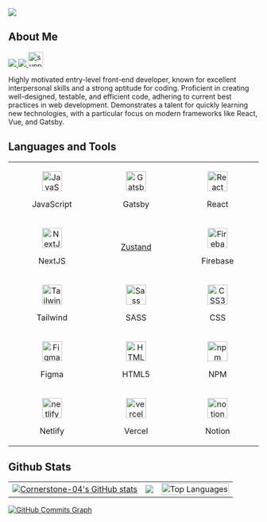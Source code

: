 <img src="https://komarev.com/ghpvc/?username=Cornerstone-04&style=flat-square&color=15202b">

## About Me

<!-- twitter && linkedin && coffee-->
<p align="left">
  <a href="https://www.twitter.com/4th_ephraim" target="_blank" rel="noreferrer">
    <img src="https://img.shields.io/twitter/follow/4th_ephraim?color=15202b&style=social">
  </a>
  <a href="https://www.linkedin.com/in/cornerstone-ephraim">
    <img src="https://img.shields.io/badge/LinkedIn-0077B5?style=for-the-badge&logo=linkedin&logoColor=white">
  </a>
  <a href="https://www.buymeacoffee.com/the_cornerstone"><img src="https://cdn.buymeacoffee.com/buttons/v2/default-yellow.png" height="30" alt="support me by buying me a coffee" /> <a/>
</p>

<!-- introduction -->

Highly motivated entry-level front-end developer, known for excellent interpersonal skills and a strong aptitude for coding. Proficient in creating well-designed, testable, and efficient code, adhering to current best practices in web development. Demonstrates a talent for quickly learning new technologies, with a particular focus on modern frameworks like React, Vue, and Gatsby.

<!-- languages && tools -->

## Languages and Tools

<table>
  <tr>
    <td width="333px">
      <p align="center">
        <a href="https://developer.mozilla.org/en-US/docs/Web/JavaScript" target="_blank" rel="noreferrer">
          <img src="https://raw.githubusercontent.com/danielcranney/readme-generator/main/public/icons/skills/javascript-colored.svg" width="40" height="40" alt="JavaScript" />
        </a>
        <p align="center">JavaScript</p>
      </p>
    </td>
    <td width="333px">
      <p align="center">
        <a href="https://www.gatsbyjs.com/" target="_blank" rel="noreferrer"><img src="https://raw.githubusercontent.com/danielcranney/readme-generator/main/public/icons/skills/gatsby-colored.svg" width="40" height="40" alt="Gatsby" /></a>
        <p align="center">Gatsby</p>
      </p>
    </td>
    <td width="333px">
    <p align="center">
        <a href="https://reactjs.org/" target="_blank" rel="noreferrer">
          <img src="https://raw.githubusercontent.com/danielcranney/readme-generator/main/public/icons/skills/react-colored.svg" width="40" height="40" alt="React" />
        </a>
        <p align="center">React</p>
      </p>
     </td>
  </tr>
  <tr>
    <td width="333px">
      <p align="center">
        <a href="https://nextjs.org/" target="_blank" rel="noreferrer"><img src="https://raw.githubusercontent.com/danielcranney/readme-generator/main/public/icons/skills/nextjs-colored.svg" width="40" height="40" alt="NextJS" /></a>
        <p align="center">NextJS</p>
      </p>
    </td>
 <td width="333px">
      <p align="center">
        <a href="https://docs.pmnd.rs/zustand/getting-started/introduction" target="_blank" rel="noreferrer">
<!--           <img src="https://raw.githubusercontent.com/danielcranney/readme-generator/main/public/icons/skills/zustand-colored.svg" width="40" height="40" alt="Zustand" /> -->
        <p align="center">Zustand</p>
        </a>
      </p>
    </td> 
    <td width="333px">
      <p align="center">
          <a href="https://firebase.google.com/" target="_blank" rel="noreferrer">
          <img src="https://raw.githubusercontent.com/danielcranney/readme-generator/main/public/icons/skills/firebase-colored.svg" width="40" height="40" alt="Firebase" />
          </a>
        <p align="center">Firebase</p>
      </p>
    </td>
  </tr>

  <tr>
    <td width="333px">
      <p align="center">
        <a href="https://tailwindcss.com/" target="_blank" rel="noreferrer">
          <img src="https://raw.githubusercontent.com/danielcranney/readme-generator/main/public/icons/skills/tailwindcss-colored.svg" width="40" height="40" alt="TailwindCSS" />
        </a>
        <p align="center">Tailwind</p>
      </p>
    </td>
   <td width="333px">
      <p align="center">
        <a href="https://sass-lang.com/" target="_blank" rel="noreferrer">
          <img src="https://raw.githubusercontent.com/danielcranney/readme-generator/main/public/icons/skills/sass-colored.svg" width="40" height="40" alt="Sass" />
      </a>
        <p align="center">SASS</p>
      </p>
    </td>
    <td width="333px">
      <p align="center">
        <a href="https://www.w3.org/TR/CSS/#css" target="_blank" rel="noreferrer">
          <img src="https://raw.githubusercontent.com/danielcranney/readme-generator/main/public/icons/skills/css3-colored.svg" width="40" height="40" alt="CSS3" />
      </a>
        <p align="center">CSS</p>
      </p>
    </td>
  </tr>

  <tr>
     <td width="333px">
      <p align="center">
        <a href="https://www.figma.com/" target="_blank" rel="noreferrer">
          <img src="https://raw.githubusercontent.com/danielcranney/readme-generator/main/public/icons/skills/figma-colored.svg" width="40" height="40" alt="Figma" />
        </a>
        <p align="center">Figma</p>
      </p>
    </td>
    <td width="333px">
       <p align="center">
        <a href="https://developer.mozilla.org/en-US/docs/Glossary/HTML5" target="_blank" rel="noreferrer">
          <img src="https://raw.githubusercontent.com/danielcranney/readme-generator/main/public/icons/skills/html5-colored.svg" width="40" height="40" alt="HTML5" />
        </a>
        <p align="center">HTML5</p>
    </td>
    <td width="333px">
    <p align="center">
        <a href="https://npmjs.org/" target="_blank" rel="noreferrer" >
          <img src="https://img.shields.io/badge/NPM-%23000000.svg?style=for-the-badge&logo=npm&logoColor=white" height="40" alt="npm"/>
        </a>
        <p align="center">NPM</p>
    </td>
  </tr>
  <tr>
    <td width="333px">
    <p align="center">
        <a href="https://netlify.app/" target="_blank" rel="noreferrer" >
          <img src="https://img.shields.io/badge/netlify-%23000000.svg?style=for-the-badge&logo=netlify&logoColor=#00C7B7" height="40" alt="netlify"/>
        </a>
        <p align="center">Netlify</p>
    </td>
    <td width="333px">
    <p align="center">
        <a href="https://vercel.com/" target="_blank" rel="noreferrer" >
          <img src="https://img.shields.io/badge/vercel-%23000000.svg?style=for-the-badge&logo=vercel&logoColor=white" height="40" alt="vercel"/>
        </a>
        <p align="center">Vercel</p>
    </td>
    <td width="333px">
    <p align="center">
        <a href="https://www.notion.so/" target="_blank" rel="noreferrer" >
          <img src="https://img.shields.io/badge/Notion-%23000000.svg?style=for-the-badge&logo=notion&logoColor=white" height="40" alt="notion"/>
        </a>
        <p align="center">Notion</p>
    </td>
  </tr>
</table>

<!-- github stats -->

## Github Stats

<table>
<tr>
    <td>
     <a href="http://github.com/Cornerstone-04"><img src="https://github-readme-stats.vercel.app/api?username=Cornerstone-04&show_icons=true&hide=&count_private=true&title_color=0891b2&text_color=ffffff&icon_color=0891b2&bg_color=15202b&hide_border=true&show_icons=true" alt="Cornerstone-04's GitHub stats" /></a>
    </td>
    <td>
      <a href="http://github.com/Cornerstone-04"><img src="https://github-readme-streak-stats.herokuapp.com/?user=Cornerstone-04&stroke=ffffff&background=15202b&ring=0891b2&fire=0891b2&currStreakNum=ffffff&currStreakLabel=0891b2&sideNums=ffffff&sideLabels=ffffff&dates=ffffff&hide_border=true" /></a>
    </td>
    <td>
      <a href="https://github.com/Cornerstone-04" align="left"><img src="https://github-readme-stats.vercel.app/api/top-langs/?username=Cornerstone-04&langs_count=5&title_color=0891b2&text_color=ffffff&icon_color=0891b2&bg_color=15202b&hide_border=true&locale=en&custom_title=Top%20%Languages" alt="Top Languages" width="100%" /></a>
    </td>
  </tr>
</table>
<div>
  <a href="http://www.github.com/Cornerstone-04"><img src="https://github-readme-activity-graph.vercel.app/graph?username=Cornerstone-04&custom_title=Cornerstone's%20GitHub%20Activity%20Graph&bg_color=15202b&color=ffffff&line=0891b2&point=ffffff&area=true&hide_border=true" alt="GitHub Commits Graph" /></a>
</div>
